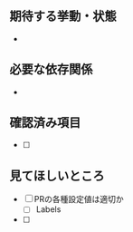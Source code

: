 ## 期待する挙動・状態

-

## 必要な依存関係

-

## 確認済み項目

- [ ]

## 見てほしいところ

- [ ] PRの各種設定値は適切か
  - [ ] Labels
- [ ]
